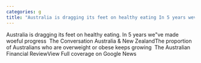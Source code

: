 ```yaml
---
categories: g
title: "Australia is dragging its feet on healthy eating In 5 years weve made woeful progress  The Conversation Australia  New Zealand"
---
```

Australia is dragging its feet on healthy eating. In 5 years we"ve made woeful progress&nbsp;&nbsp;The Conversation Australia & New ZealandThe proportion of Australians who are overweight or obese keeps growing&nbsp;&nbsp;The Australian Financial ReviewView Full coverage on Google News